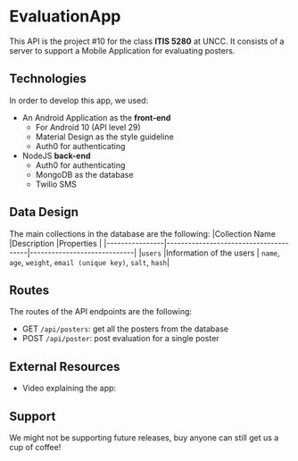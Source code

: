 
# EvaluationApp
This API is the project #10 for the class **ITIS 5280** at UNCC. It consists of a server to support a Mobile Application for evaluating posters. 


## Technologies

In order to develop this app, we used:
- An Android Application as the **front-end**
	- For Android 10 (API level 29)
	- Material Design as the style guideline
	- Auth0 for authenticating
- NodeJS **back-end**
	- Auth0 for authenticating
	- MongoDB as the database
	- Twilio SMS 

## Data Design
The main collections in the database are the following:
|Collection Name |Description                    		 |Properties				   |
|----------------|---------------------------------------|-----------------------------|
|`users`		 |Information of the users       		 | `name`, `age`, `weight`, `email (unique key)`, `salt`, `hash`|

## Routes
The routes of the API endpoints are the following:
- GET `/api/posters`: get all the posters from the database
- POST `/api/poster`: post evaluation for a single poster

## External Resources
- Video explaining the app: 

## Support

We might not be supporting future releases, buy anyone can still get us a cup of coffee!
